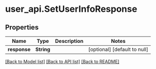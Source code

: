 # user_api.SetUserInfoResponse
## Properties

| Name | Type | Description | Notes |
|------------ | ------------- | ------------- | -------------|
| **response** | **String** |  | [optional] [default to null] |

[[Back to Model list]](../README.md#documentation-for-models) [[Back to API list]](../README.md#documentation-for-api-endpoints) [[Back to README]](../README.md)

